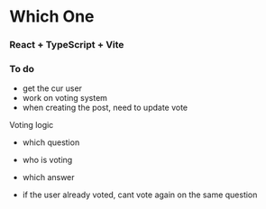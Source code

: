 # Which One

### React + TypeScript + Vite

### To do

- get the cur user
- work on voting system
- when creating the post, need to update vote

Voting logic

- which question
- who is voting
- which answer

- if the user already voted, cant vote again on the same question
